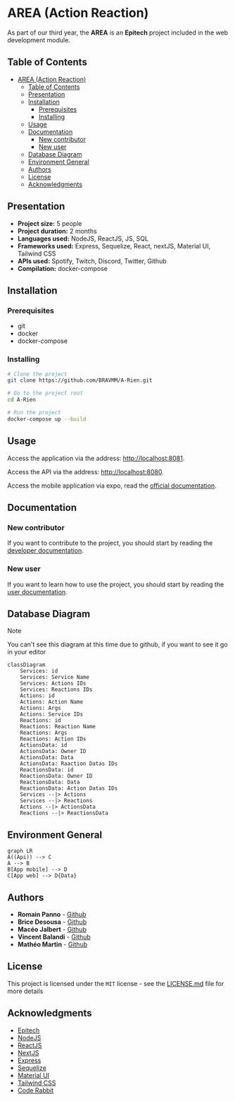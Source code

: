 # AREA (Action Reaction)

As part of our third year, the **AREA** is an **Epitech** project included in the web development module.

## Table of Contents

- [AREA (Action Reaction)](#area-action-reaction)
  - [Table of Contents](#table-of-contents)
  - [Presentation](#presentation)
  - [Installation](#installation)
    - [Prerequisites](#prerequisites)
    - [Installing](#installing)
  - [Usage](#usage)
  - [Documentation](#documentation)
    - [New contributor](#new-contributor)
    - [New user](#new-user)
  - [Database Diagram](#database-diagram)
  - [Environment General](#environment-general)
  - [Authors](#authors)
  - [License](#license)
  - [Acknowledgments](#acknowledgments)

## Presentation

- **Project size:** 5 people
- **Project duration:** 2 months
- **Languages used:** NodeJS, ReactJS, JS, SQL
- **Frameworks used:** Express, Sequelize, React, nextJS, Material UI, Tailwind CSS
- **APIs used:** Spotify, Twitch, Discord, Twitter, Github
- **Compilation:** docker-compose

## Installation

### Prerequisites

- git
- docker
- docker-compose

### Installing

```bash
# Clone the project
git clone https://github.com/BRAVMM/A-Rien.git

# Go to the project root
cd A-Rien

# Run the project
docker-compose up --build
```

## Usage

Access the application via the address: [http://localhost:8081](http://localhost:8081).

Access the API via the address: [http://localhost:8080](http://localhost:8080).

Access the mobile application via expo, read the [official documentation](https://docs.expo.dev/get-started/expo-go/).

## Documentation

### New contributor

If you want to contribute to the project, you should start by reading the [developer documentation](docs/developer_documentation/index.md).

### New user

If you want to learn how to use the project, you should start by reading the [user documentation](docs/user_documentation/index.md).

## Database Diagram

> [!NOTE]  
> You can't see this diagram at this time due to github, if you want to see it go in your editor

```mermaid
classDiagram
    Services: id
    Services: Service Name
    Services: Actions IDs
    Services: Reactions IDs
    Actions: id
    Actions: Action Name
    Actions: Args
    Actions: Service IDs
    Reactions: id
    Reactions: Reaction Name
    Reactions: Args
    Reactions: Action IDs
    ActionsData: id
    ActionsData: Owner ID
    ActionsData: Data
    ActionsData: Raaction Datas IDs
    ReactionsData: id
    ReactionsData: Owner ID
    ReactionsData: Data
    ReactionsData: Action Datas IDs
    Services --|> Actions
    Services --|> Reactions
    Actions --|> ActionsData
    Reactions --|> ReactionsData
```

## Environment General

```mermaid
graph LR
A((Api)) --> C
A --> B
B[App mobile] --> D
C[App web] --> D{Data}
```

## Authors

- **Romain Panno** - [Github](https://github.com/romainpanno)
- **Brice Desousa** - [Github](https://github.com/KitetsuK)
- **Macéo Jalbert** - [Github](https://github.com/Vivelis)
- **Vincent Balandi** - [Github](https://github.com/badidu09)
- **Mathéo Martin** - [Github](https://github.com/Beafowl-Pull)

## License

This project is licensed under the ``MIT`` license - see the [LICENSE.md](LICENSE.md) file for more details

## Acknowledgments

- [Epitech](https://www.epitech.eu/)
- [NodeJS](https://nodejs.org/en/)
- [ReactJS](https://fr.reactjs.org/)
- [NextJS](https://nextjs.org/)
- [Express](https://expressjs.com/fr/)
- [Sequelize](https://sequelize.org/)
- [Material UI](https://material-ui.com/)
- [Tailwind CSS](https://tailwindcss.com/)
- [Code Rabbit](https://github.com/apps/coderabbitai)
